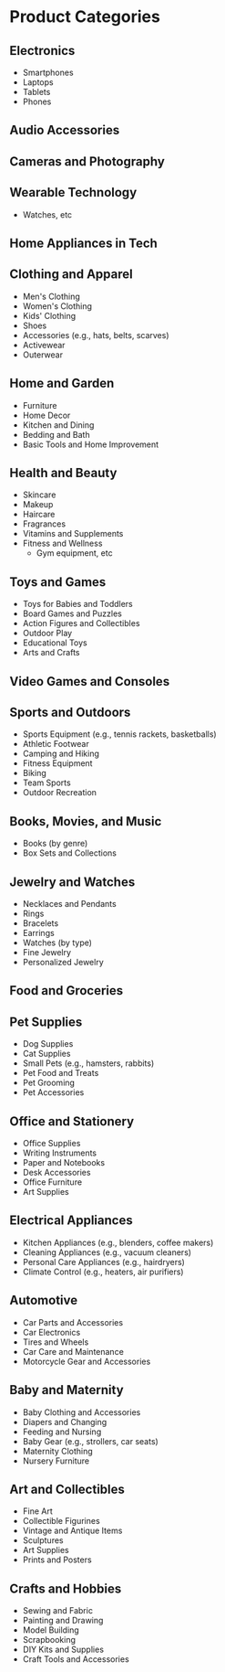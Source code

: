 # Product Categories

## Electronics
- Smartphones
- Laptops
- Tablets
- Phones

## Audio Accessories

## Cameras and Photography

## Wearable Technology
- Watches, etc

## Home Appliances in Tech

## Clothing and Apparel
- Men's Clothing
- Women's Clothing
- Kids' Clothing
- Shoes
- Accessories (e.g., hats, belts, scarves)
- Activewear
- Outerwear

## Home and Garden
- Furniture
- Home Decor
- Kitchen and Dining
- Bedding and Bath
- Basic Tools and Home Improvement

## Health and Beauty
- Skincare
- Makeup
- Haircare
- Fragrances
- Vitamins and Supplements
- Fitness and Wellness
  - Gym equipment, etc

## Toys and Games
- Toys for Babies and Toddlers
- Board Games and Puzzles
- Action Figures and Collectibles
- Outdoor Play
- Educational Toys
- Arts and Crafts

## Video Games and Consoles

## Sports and Outdoors
- Sports Equipment (e.g., tennis rackets, basketballs)
- Athletic Footwear
- Camping and Hiking
- Fitness Equipment
- Biking
- Team Sports
- Outdoor Recreation

## Books, Movies, and Music
- Books (by genre)
- Box Sets and Collections

## Jewelry and Watches
- Necklaces and Pendants
- Rings
- Bracelets
- Earrings
- Watches (by type)
- Fine Jewelry
- Personalized Jewelry

## Food and Groceries

## Pet Supplies
- Dog Supplies
- Cat Supplies
- Small Pets (e.g., hamsters, rabbits)
- Pet Food and Treats
- Pet Grooming
- Pet Accessories

## Office and Stationery
- Office Supplies
- Writing Instruments
- Paper and Notebooks
- Desk Accessories
- Office Furniture
- Art Supplies

## Electrical Appliances
- Kitchen Appliances (e.g., blenders, coffee makers)
- Cleaning Appliances (e.g., vacuum cleaners)
- Personal Care Appliances (e.g., hairdryers)
- Climate Control (e.g., heaters, air purifiers)

## Automotive
- Car Parts and Accessories
- Car Electronics
- Tires and Wheels
- Car Care and Maintenance
- Motorcycle Gear and Accessories

## Baby and Maternity
- Baby Clothing and Accessories
- Diapers and Changing
- Feeding and Nursing
- Baby Gear (e.g., strollers, car seats)
- Maternity Clothing
- Nursery Furniture

## Art and Collectibles
- Fine Art
- Collectible Figurines
- Vintage and Antique Items
- Sculptures
- Art Supplies
- Prints and Posters

## Crafts and Hobbies
- Sewing and Fabric
- Painting and Drawing
- Model Building
- Scrapbooking
- DIY Kits and Supplies
- Craft Tools and Accessories
